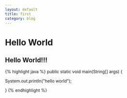 ```yaml
---
layout: default
title: first
category: blog
---
```



Hello World
===============

Hello World!!!
----------------


{% highlight java %}
public static void main(String[] args) {

  System.out.println("hello world");
  
}
{% endhighlight %}
